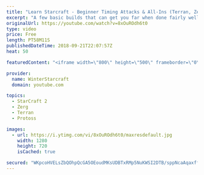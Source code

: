 ```yaml
---
title: "Learn Starcraft - Beginner Timing Attacks & All-Ins (Terran, Zerg & Protoss)"
excerpt: "A few basic builds that can get you far when done fairly well. Also important is how not to overextend and lose everything."
originalUrl: https://youtube.com/watch?v=8xOuROdh6t0
type: video
price: Free
length: PT58M11S
publishedDateTime: 2018-09-21T22:07:57Z
heat: 50

featuredContent: "<iframe width=\"800\" height=\"500\" frameborder=\"0\" src=\"https://www.youtube.com/embed/8xOuROdh6t0\" allow=\"accelerometer; autoplay; encrypted-media; gyroscope; picture-in-picture\" allowfullscreen></iframe>"

provider:
  name: WinterStarcraft
  domain: youtube.com

topics:
  - StarCraft 2
  - Zerg
  - Terran
  - Protoss

images:
  - url: https://i.ytimg.com/vi/8xOuROdh6t0/maxresdefault.jpg
    width: 1280
    height: 720
    isCached: true

secured: "WKpcoHVELsZbQOhpQcGA5OEoudMKsUDBTxRMp5NuKWSI2DTB/sppNcaAqaxff/i8rqny6J1wIGB/Un+vA7tlHKh7yaHhoZ534L1SSHTkTOPVM1ejGsdY5xpns71zYnkF+BA1d/Na8qM6xaYOMXadYESKOUemU53Q8SkLbHjvpuPKmZGbg0dN8jaEksCfQWmkGJQxJGKEQ5OOfAxp/qCZ2Kr9liguBG59cGSQ5ru877fJQgh7sN7u6xta7cT8O6KSRzRSF/kj8NbylKLsI3aw45XhIkSt/Cdo6OHuHhT6sC8gRsoaYUfeqgAm8spRq3NGS/+eGlmMCwgbUIFmfPgSx8OB/+yyrdMKptKnRfy1DRgwkfxfxg17dr8U9V2zGf4hW9EQilQnhySm+3YOd8CyVpgTiT6B6pDoe7Rct3BosWg=;uVLen+gxxWXXKiXd3kB+qA=="
---
```


